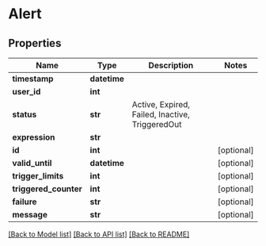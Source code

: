 # Alert

## Properties
Name | Type | Description | Notes
------------ | ------------- | ------------- | -------------
**timestamp** | **datetime** |  | 
**user_id** | **int** |  | 
**status** | **str** | Active, Expired, Failed, Inactive, TriggeredOut | 
**expression** | **str** |  | 
**id** | **int** |  | [optional] 
**valid_until** | **datetime** |  | [optional] 
**trigger_limits** | **int** |  | [optional] 
**triggered_counter** | **int** |  | [optional] 
**failure** | **str** |  | [optional] 
**message** | **str** |  | [optional] 

[[Back to Model list]](../README.md#documentation-for-models) [[Back to API list]](../README.md#documentation-for-api-endpoints) [[Back to README]](../README.md)


